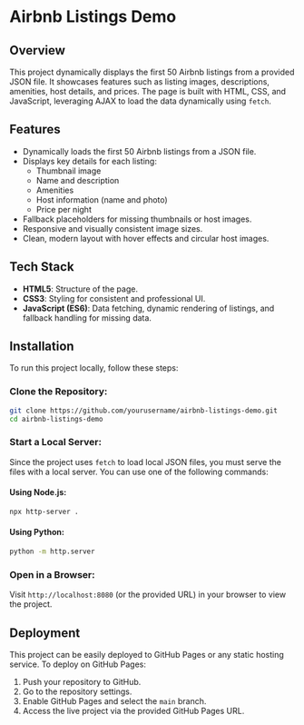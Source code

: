 # Airbnb Listings Demo

## Overview
This project dynamically displays the first 50 Airbnb listings from a provided JSON file. It showcases features such as listing images, descriptions, amenities, host details, and prices. The page is built with HTML, CSS, and JavaScript, leveraging AJAX to load the data dynamically using `fetch`.

## Features
- Dynamically loads the first 50 Airbnb listings from a JSON file.
- Displays key details for each listing:
  - Thumbnail image
  - Name and description
  - Amenities
  - Host information (name and photo)
  - Price per night
- Fallback placeholders for missing thumbnails or host images.
- Responsive and visually consistent image sizes.
- Clean, modern layout with hover effects and circular host images.

## Tech Stack
- **HTML5**: Structure of the page.
- **CSS3**: Styling for consistent and professional UI.
- **JavaScript (ES6)**: Data fetching, dynamic rendering of listings, and fallback handling for missing data.

## Installation
To run this project locally, follow these steps:

### Clone the Repository:
```bash
git clone https://github.com/yourusername/airbnb-listings-demo.git
cd airbnb-listings-demo
```

### Start a Local Server:
Since the project uses `fetch` to load local JSON files, you must serve the files with a local server. You can use one of the following commands:

#### Using Node.js:
```bash
npx http-server .
```

#### Using Python:
```bash
python -m http.server
```

### Open in a Browser:
Visit `http://localhost:8080` (or the provided URL) in your browser to view the project.

## Deployment
This project can be easily deployed to GitHub Pages or any static hosting service. To deploy on GitHub Pages:

1. Push your repository to GitHub.
2. Go to the repository settings.
3. Enable GitHub Pages and select the `main` branch.
4. Access the live project via the provided GitHub Pages URL.

